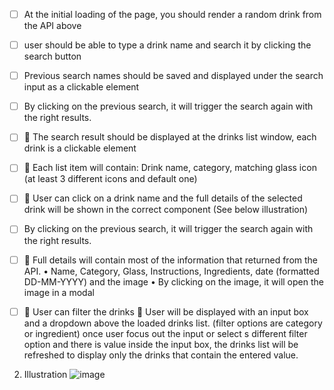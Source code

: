 


- [ ] At the initial loading of the page, you should render a random drink from the API above
- [ ] user should be able to type a drink name and search it by clicking the search button
- [ ] Previous search names should be saved and displayed under the search input as a clickable element
- [ ] By clicking on the previous search, it will trigger the search again with the right results. 
 
 
 
- [ ] 	The search result should be displayed at the drinks list window, each drink is a clickable element
- [ ] 	Each list item will contain: Drink name, category, matching glass icon (at least 3 different icons and default one)
- [ ] 	User can click on a drink name and the full details of the selected drink will be shown in the correct component (See below illustration) 
- [ ] By clicking on the previous search, it will trigger the search again with the right results. 
- [ ] 	Full details will contain most of the information that returned from the API.
            •	Name, Category, Glass, Instructions, Ingredients, date (formatted DD-MM-YYYY) and the image
            •	By clicking on the image, it will open the image in a modal
            
-[ ] 	User can filter the drinks
          	User will be displayed with an input box and a dropdown above the loaded drinks list. (filter options are category or ingredient)
          once user focus out the input or select s different filter option and there is value inside the input box, the drinks list will be refreshed to display only the drinks that contain the entered value.


2.	Illustration
![image](https://user-images.githubusercontent.com/25354218/173209631-ade8ffdd-0dd0-460d-b8e6-11bac3664698.png)


